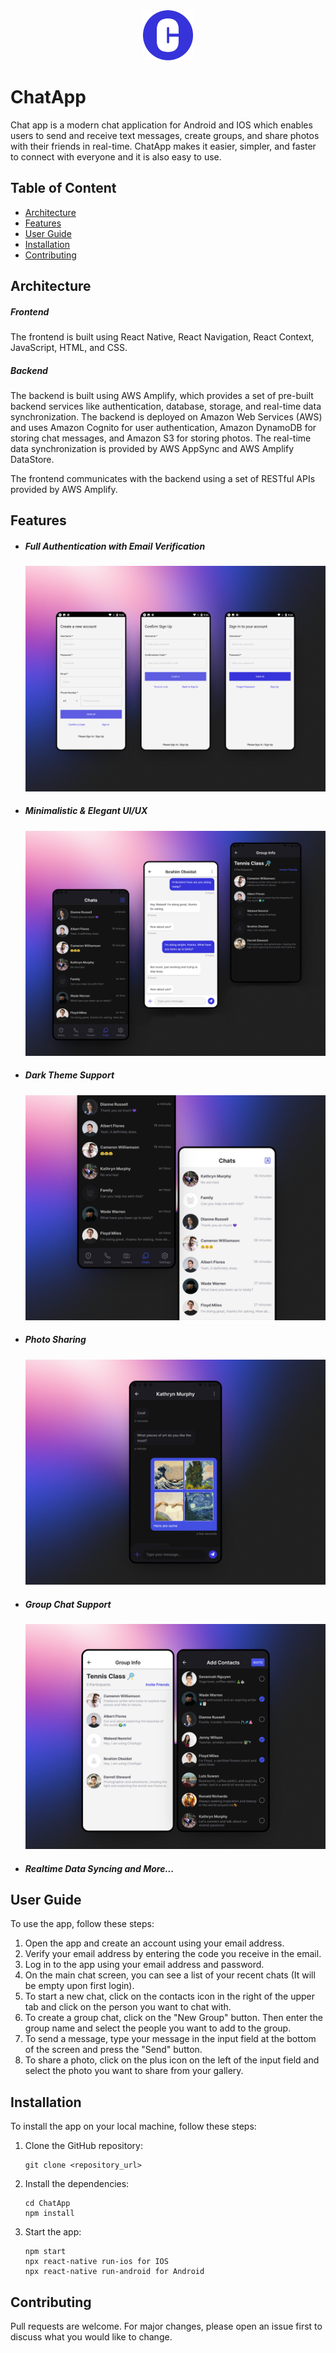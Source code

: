 <div align="center">
  <img width="80" alt="logotype" src=".github/images/ChatApp-logo.png">
</div>

# ChatApp
Chat app is a modern chat application for Android and IOS which enables users to send and receive text messages, create groups, and share photos with their friends in real-time. ChatApp makes it easier, simpler, and faster to connect with everyone and it is also easy to use.

## Table of Content
  * [Architecture](#architecture)
  * [Features](#features)
  * [User Guide](#user-guide)
  * [Installation](#installation)
  * [Contributing](#contributing)

## Architecture
##### Frontend
The frontend is built using React Native, React Navigation, React Context, JavaScript, HTML, and CSS.
##### Backend
The backend is built using AWS Amplify, which provides a set of pre-built backend services like authentication, database, storage, and real-time data synchronization. The backend is deployed on Amazon Web Services (AWS) and uses Amazon Cognito for user authentication, Amazon DynamoDB for storing chat messages, and Amazon S3 for storing photos. The real-time data synchronization is provided by AWS AppSync and AWS Amplify DataStore.

The frontend communicates with the backend using a set of RESTful APIs provided by AWS Amplify.

## Features
- ##### Full Authentication with Email Verification
  ![Auth screens](.github/images/auth-screens.jpg)
- ##### Minimalistic & Elegant UI/UX
  ![Elegant UI/UX](.github/images/ui-ux.jpg)
- ##### Dark Theme Support
  ![Dark and Light](.github/images/dark-light.jpg)
- ##### Photo Sharing
  ![Photo Sharing](.github/images/photo-sharing.jpg)
- ##### Group Chat Support
  ![Group chat support](.github/images/groups.jpg)
- ##### Realtime Data Syncing and More...

## User Guide
To use the app, follow these steps:
1. Open the app and create an account using your email address.
2. Verify your email address by entering the code you receive in the email.
3. Log in to the app using your email address and password.
4. On the main chat screen, you can see a list of your recent chats (It will be empty upon first login).
5. To start a new chat, click on the contacts icon in the right of the upper tab and click on the person you want to chat with.
6. To create a group chat, click on the "New Group" button. Then enter the group name and select the people you want to add to the group.
7. To send a message, type your message in the input field at the bottom of the screen and press the "Send" button.
8. To share a photo, click on the plus icon on the left of the input field and select the photo you want to share from your gallery.

## Installation
To install the app on your local machine, follow these steps:
 1. Clone the GitHub repository:
    ```
    git clone <repository_url>
    ```
 2. Install the dependencies:
    ```
    cd ChatApp
    npm install
    ```
 3. Start the app:
    ```
    npm start
    npx react-native run-ios for IOS
    npx react-native run-android for Android
    ```

## Contributing
Pull requests are welcome. For major changes, please open an issue first to discuss what you would like to change.